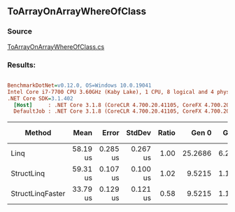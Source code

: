 ﻿## ToArrayOnArrayWhereOfClass

### Source
[ToArrayOnArrayWhereOfClass.cs](../../src/StructLinq.Benchmark/ToArrayOnArrayWhereOfClass.cs)

### Results:
``` ini

BenchmarkDotNet=v0.12.0, OS=Windows 10.0.19041
Intel Core i7-7700 CPU 3.60GHz (Kaby Lake), 1 CPU, 8 logical and 4 physical cores
.NET Core SDK=3.1.402
  [Host]     : .NET Core 3.1.8 (CoreCLR 4.700.20.41105, CoreFX 4.700.20.41903), X64 RyuJIT
  DefaultJob : .NET Core 3.1.8 (CoreCLR 4.700.20.41105, CoreFX 4.700.20.41903), X64 RyuJIT


```
|           Method |     Mean |    Error |   StdDev | Ratio |   Gen 0 |  Gen 1 | Gen 2 | Allocated |
|----------------- |---------:|---------:|---------:|------:|--------:|-------:|------:|----------:|
|             Linq | 58.19 us | 0.285 us | 0.267 us |  1.00 | 25.2686 | 6.2866 |     - | 103.73 KB |
|       StructLinq | 59.31 us | 0.107 us | 0.100 us |  1.02 |  9.5215 | 1.1597 |     - |  39.15 KB |
| StructLinqFaster | 33.79 us | 0.129 us | 0.121 us |  0.58 |  9.5215 | 1.1597 |     - |  39.09 KB |
